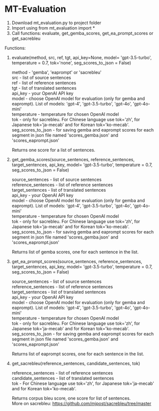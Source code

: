 # MT-Evaluation

1. Download mt_evaluation.py to project folder
2. Import using 
        from mt_evaluation import *
3. Call functions: evaluate, get_gemba_scores, get_ea_prompt_scores or get_sacrebleu


Functions:

1. evaluate(method, src, ref, tgt, api_key=None, model= 'gpt-3.5-turbo', temperature = 0.7, tok='none', seg_scores_to_json = False)

    method - 'gemba', 'eaprompt' or 'sacrebleu'  
    src - list of source sentences  
    ref - list of reference sentences  
    tgt - list of translated sentences  
    api_key - your OpenAI API key  
    model - choose OpenAI model for evaluation (only for gemba and eaprompt). List of models: 'gpt-4', 'gpt-3.5-turbo', 'gpt-4o', 'gpt-4o-mini'  
    temperature - temperature for chosen OpenAI model  
    tok - only for sacrebleu. For Chinese language use tok='zh', for Japanese tok='ja-mecab' and for Korean tok='ko-mecab'.  
    seg_scores_to_json - for saving gemba and eaprompt scores for each segment in json file named 'scores_gemba.json' and 'scores_eaprompt.json'  

    Returns one score for a list of sentences.  


2. get_gemba_scores(source_sentences, reference_sentences, target_sentences, api_key, model= 'gpt-3.5-turbo', temperature = 0.7, seg_scores_to_json = False)

    source_sentences - list of source sentences  
    reference_sentences - list of reference sentences  
    target_sentences - list of translated sentences  
    api_key - your OpenAI API key  
    model - choose OpenAI model for evaluation (only for gemba and eaprompt). List of models: 'gpt-4', 'gpt-3.5-turbo', 'gpt-4o', 'gpt-4o-mini'  
    temperature - temperature for chosen OpenAI model  
    tok - only for sacrebleu. For Chinese language use tok='zh', for Japanese tok='ja-mecab' and for Korean tok='ko-mecab'.  
    seg_scores_to_json - for saving gemba and eaprompt scores for each segment in json file named 'scores_gemba.json' and 'scores_eaprompt.json'  

    Returns list of gemba scores, one for each sentence in the list.  


3. get_ea_prompt_scores(source_sentences, reference_sentences, target_sentences, api_key, model= 'gpt-3.5-turbo', temperature = 0.7, seg_scores_to_json = False)

    source_sentences - list of source sentences  
    reference_sentences - list of reference sentences  
    target_sentences - list of translated sentences  
    api_key - your OpenAI API key  
    model - choose OpenAI model for evaluation (only for gemba and eaprompt). List of models: 'gpt-4', 'gpt-3.5-turbo', 'gpt-4o', 'gpt-4o-mini'  
    temperature - temperature for chosen OpenAI model  
    tok - only for sacrebleu. For Chinese language use tok='zh', for Japanese tok='ja-mecab' and for Korean tok='ko-mecab'.  
    seg_scores_to_json - for saving gemba and eaprompt scores for each segment in json file named 'scores_gemba.json' and 'scores_eaprompt.json'  

    Returns list of eaprompt scores, one for each sentence in the list.  

4. get_sacrebleu(reference_sentences, candidate_sentences, tok)

    reference_sentences - list of reference sentences  
    candidate_sentences - list of translated sentences  
    tok - For Chinese language use tok='zh', for Japanese tok='ja-mecab' and for Korean tok='ko-mecab'.  

    Returns corpus bleu score, one score for list of sentences.  
    More on sacrebleu: https://github.com/mjpost/sacrebleu/tree/master

